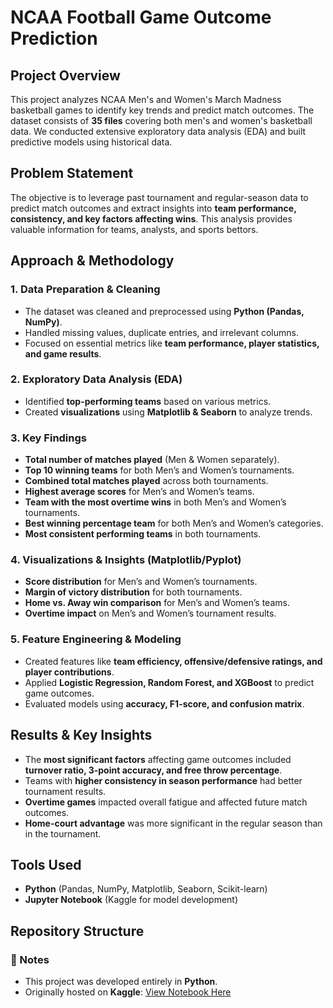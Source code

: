 # NCAA Football Game Outcome Prediction  

## Project Overview  
This project analyzes NCAA Men's and Women's March Madness basketball games to identify key trends and predict match outcomes. The dataset consists of **35 files** covering both men's and women's basketball data. We conducted extensive exploratory data analysis (EDA) and built predictive models using historical data.  

## Problem Statement  
The objective is to leverage past tournament and regular-season data to predict match outcomes and extract insights into **team performance, consistency, and key factors affecting wins**. This analysis provides valuable information for teams, analysts, and sports bettors.  

## Approach & Methodology  

### 1. Data Preparation & Cleaning  
- The dataset was cleaned and preprocessed using **Python (Pandas, NumPy)**.  
- Handled missing values, duplicate entries, and irrelevant columns.  
- Focused on essential metrics like **team performance, player statistics, and game results**.  

### 2. Exploratory Data Analysis (EDA)  
- Identified **top-performing teams** based on various metrics.  
- Created **visualizations** using **Matplotlib & Seaborn** to analyze trends.  

### 3. Key Findings  
- **Total number of matches played** (Men & Women separately).  
- **Top 10 winning teams** for both Men’s and Women’s tournaments.  
- **Combined total matches played** across both tournaments.  
- **Highest average scores** for Men’s and Women’s teams.  
- **Team with the most overtime wins** in both Men’s and Women’s tournaments.  
- **Best winning percentage team** for both Men’s and Women’s categories.  
- **Most consistent performing teams** in both tournaments.  

### 4. Visualizations & Insights (Matplotlib/Pyplot)  
- **Score distribution** for Men’s and Women’s tournaments.  
- **Margin of victory distribution** for both tournaments.  
- **Home vs. Away win comparison** for Men’s and Women’s teams.  
- **Overtime impact** on Men’s and Women’s tournament results.  

### 5. Feature Engineering & Modeling  
- Created features like **team efficiency, offensive/defensive ratings, and player contributions**.  
- Applied **Logistic Regression, Random Forest, and XGBoost** to predict game outcomes.  
- Evaluated models using **accuracy, F1-score, and confusion matrix**.  

## Results & Key Insights  
- The **most significant factors** affecting game outcomes included **turnover ratio, 3-point accuracy, and free throw percentage**.  
- Teams with **higher consistency in season performance** had better tournament results.  
- **Overtime games** impacted overall fatigue and affected future match outcomes.  
- **Home-court advantage** was more significant in the regular season than in the tournament.  

## Tools Used  
- **Python** (Pandas, NumPy, Matplotlib, Seaborn, Scikit-learn)  
- **Jupyter Notebook** (Kaggle for model development)  

## Repository Structure  
### 📌 Notes  
- This project was developed entirely in **Python**.  
- Originally hosted on **Kaggle**: [View Notebook Here](https://www.kaggle.com/code/madhisham/march-machine-learning-mania)  
